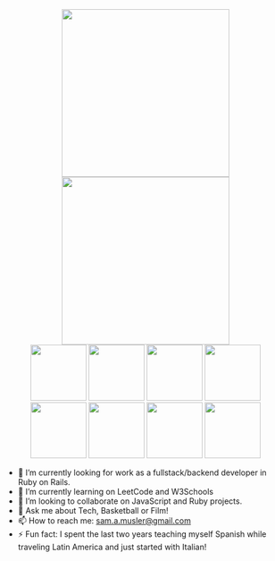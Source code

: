<link rel="stylesheet" href="https://cdn.jsdelivr.net/gh/devicons/devicon@v2.15.1/devicon.min.css">
<link rel="stylesheet" href="https://unpkg.com/@auroratide/typewritten-text/lib/style.css" />

<div id="header" align="center">
  <div style="display: inline-block;">
    <img src="https://media.giphy.com/media/v1.Y2lkPTc5MGI3NjExZjkyMDkyODUxMzM0YzU1MjZmMzBlMDg4MWQwYjlmZmU5NDYwZDU5ZSZjdD1n/0tR27kVSe22bmqEloN/giphy.gif" width="300"/>
  </div>

  <div style="display: inline-block;">
    <img src="https://media.giphy.com/media/26BRQqt81gCaARmQU/giphy.gif" width="300"/>
  </div>
</div>

<div id="header" align="center">
  <img src="https://cdn.jsdelivr.net/gh/devicons/devicon/icons/ruby/ruby-original.svg" width="100"/>
  <img src="https://cdn.jsdelivr.net/gh/devicons/devicon/icons/rails/rails-original-wordmark.svg" width="100"/>
  <img src="https://cdn.jsdelivr.net/gh/devicons/devicon/icons/javascript/javascript-original.svg" width="100" />
  <img src="https://cdn.jsdelivr.net/gh/devicons/devicon/icons/css3/css3-original.svg" width="100"/>
  <img src="https://cdn.jsdelivr.net/gh/devicons/devicon/icons/bootstrap/bootstrap-original.svg" width="100"/>
  <img src="https://cdn.jsdelivr.net/gh/devicons/devicon/icons/html5/html5-original.svg" width="100" />
  <img src="https://cdn.jsdelivr.net/gh/devicons/devicon/icons/heroku/heroku-original.svg" width="100"/>
  <img src="https://cdn.jsdelivr.net/gh/devicons/devicon/icons/postgresql/postgresql-original.svg" width="100"/>
</div>          
          


- 🔭 I’m currently looking for work as a fullstack/backend developer in Ruby on Rails.
- 🌱 I’m currently learning on LeetCode and W3Schools
- 👯 I’m looking to collaborate on JavaScript and Ruby projects.
- 💬 Ask me about Tech, Basketball or Film!
- 📫 How to reach me: sam.a.musler@gmail.com
- ⚡ Fun fact: I spent the last two years teaching myself Spanish while traveling Latin America and just started with Italian!
